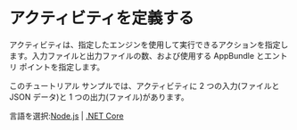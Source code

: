 # アクティビティを定義する

アクティビティは、指定したエンジンを使用して実行できるアクションを指定します。入力ファイルと出力ファイルの数、および使用する AppBundle とエントリ ポイントを指定します。

このチュートリアル サンプルでは、アクティビティに 2 つの入力(ファイルと JSON データ)と 1 つの出力(ファイル)があります。

言語を選択:[Node.js](designautomation/activity/nodejs) | [.NET Core](designautomation/activity/netcore)